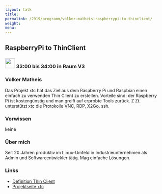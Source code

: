 ```yaml
---
layout: talk
title:
permalink: /2019/programm/volker-matheis-raspberrypi-to-thinclient/
weight:
menu:
---
```

## RaspberryPi to ThinClient

### <img height = "32" src="../../../images/lightning.svg"> 33:00 bis 34:00 in Raum V3

### Volker Matheis

Das Projekt xtc hat das Ziel aus dem Raspberry Pi und Raspbian einen einfach zu verwenden Thin Client zu erstellen. Vorteile sind: der Raspberry Pi ist kostengünstig und man greift auf erprobte Tools zurück. Z Zt. unterstützt xtc die Protokolle VNC, RDP, X2Go, ssh. 

### Vorwissen

keine

### Über mich

Seit 20 Jahren produktiv im Linux-Umfeld in Industrieunternehmen als Admin und Softwareentwickler tätig. Mag einfache Lösungen.

### Links

- <a href="https://de.wikipedia.org/wiki/Thin_Client" target="_blank">Definition Thin Client</a>
- <a href="www.vmfree.org" target="_blank">Projektseite xtc</a>